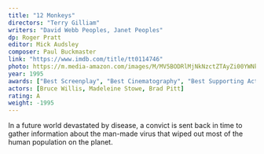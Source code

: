 ```yaml
---
title: "12 Monkeys"
directors: "Terry Gilliam"
writers: "David Webb Peoples, Janet Peoples"
dp: Roger Pratt
editor: Mick Audsley
composer: Paul Buckmaster
link: "https://www.imdb.com/title/tt0114746"
photo: https://m.media-amazon.com/images/M/MV5BODRlMjNkNzctZTAyZi00YWNkLWE4YzEtYjU2NTExOGRiYmQ1XkEyXkFqcGdeQXVyOTc5MDI5NjE@._V1_FMjpg_UX800_.jpg
year: 1995
awards: ["Best Screenplay", "Best Cinematography", "Best Supporting Actor"]
actors: [Bruce Willis, Madeleine Stowe, Brad Pitt]
rating: A
weight: -1995
---
```

In a future world devastated by disease, a convict is sent back in time to gather information about the man-made virus that wiped out most of the human population on the planet.